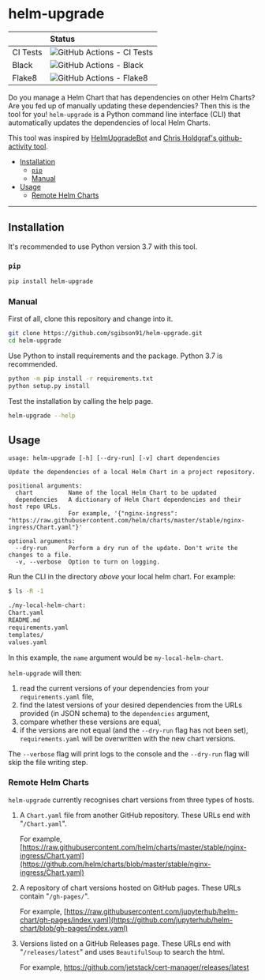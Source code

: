 # helm-upgrade

| | Status |
| :--- | :--- |
| CI Tests | ![GitHub Actions - CI Tests](https://github.com/sgibson91/helm-upgrade/workflows/CI-test/badge.svg) |
| Black | ![GitHub Actions - Black](https://github.com/sgibson91/helm-upgrade/workflows/Black/badge.svg) |
| Flake8 | ![GitHub Actions - Flake8](https://github.com/sgibson91/helm-upgrade/workflows/Flake8/badge.svg) |

Do you manage a Helm Chart that has dependencies on other Helm Charts?
Are you fed up of manually updating these dependencies?
Then this is the tool for you!
`helm-upgrade` is a Python command line interface (CLI) that automatically updates the dependencies of local Helm Charts.

This tool was inspired by [HelmUpgradeBot](https://github.com/HelmUpgradeBot/hub23-deploy-upgrades) and [Chris Holdgraf's github-activity tool](https://github.com/choldgraf/github-activity).

- [Installation](#installation)
  - [`pip`](#pip)
  - [Manual](#manual)
- [Usage](#usage)
  - [Remote Helm Charts](#remote-helm-charts)

---

## Installation

It's recommended to use Python version 3.7 with this tool.

### `pip`

```bash
pip install helm-upgrade
```

### Manual

First of all, clone this repository and change into it.

```bash
git clone https://github.com/sgibson91/helm-upgrade.git
cd helm-upgrade
```

Use Python to install requirements and the package.
Python 3.7 is recommended.

```bash
python -m pip install -r requirements.txt
python setup.py install
```

Test the installation by calling the help page.

```bash
helm-upgrade --help
```

## Usage

```
usage: helm-upgrade [-h] [--dry-run] [-v] chart dependencies

Update the dependencies of a local Helm Chart in a project repository.

positional arguments:
  chart          Name of the local Helm Chart to be updated
  dependencies   A dictionary of Helm Chart dependencies and their host repo URLs.
                 For example, '{"nginx-ingress": "https://raw.githubusercontent.com/helm/charts/master/stable/nginx-ingress/Chart.yaml"}'

optional arguments:
  --dry-run      Perform a dry run of the update. Don't write the changes to a file.
  -v, --verbose  Option to turn on logging.
```

Run the CLI in the directory _above_ your local helm chart.
For example:

```bash
$ ls -R -1

./my-local-helm-chart:
Chart.yaml
README.md
requirements.yaml
templates/
values.yaml
```

In this example, the `name` argument would be `my-local-helm-chart`.

`helm-upgrade` will then:

1) read the current versions of your dependencies from your `requirements.yaml` file,
2) find the latest versions of your desired dependencies from the URLs provided (in JSON schema) to the `dependencies` argument,
3) compare whether these versions are equal,
4) if the versions are not equal (and the `--dry-run` flag has not been set), `requirements.yaml` will be overwritten with the new chart versions.

The `--verbose` flag will print logs to the console and the `--dry-run` flag will skip the file writing step.

### Remote Helm Charts

`helm-upgrade` currently recognises chart versions from three types of hosts.

1) A `Chart.yaml` file from another GitHub repository.
   These URLs end with "`/Chart.yaml`".

   For example, [https://raw.githubusercontent.com/helm/charts/master/stable/nginx-ingress/Chart.yaml](https://github.com/helm/charts/blob/master/stable/nginx-ingress/Chart.yaml)

2) A repository of chart versions hosted on GitHub pages.
   These URLs contain "`/gh-pages/`".

   For example, [https://raw.githubusercontent.com/jupyterhub/helm-chart/gh-pages/index.yaml](https://github.com/jupyterhub/helm-chart/blob/gh-pages/index.yaml)

3) Versions listed on a GitHub Releases page.
   These URLs end with "`/releases/latest`" and uses `BeautifulSoup` to search the html.

   For example, <https://github.com/jetstack/cert-manager/releases/latest>
